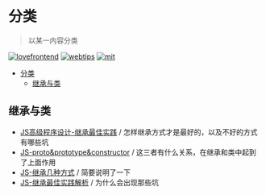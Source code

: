 # 分类
> 以某一内容分类

[![lovefrontend](https://img.shields.io/badge/LOVE-FRONTEND-red.svg?style=for-the-badge)](https://github.com/JiangWeixian/JS-Tips) [![webtips](https://img.shields.io/badge/TIPS-WEB-blue.svg?style=for-the-badge)](https://github.com/JiangWeixian/JS-Tips) [![mit](https://img.shields.io/badge/LICENSE-MIT-blue.svg?style=for-the-badge)](https://github.com/JiangWeixian/JS-Tips)

<!-- TOC -->

- [分类](#分类)
  - [继承与类](#继承与类)

<!-- /TOC -->

## 继承与类

* [JS高级程序设计-继承最佳实践](https://github.com/JiangWeixian/JS-Books/tree/master/JS%E9%AB%98%E7%BA%A7%E7%A8%8B%E5%BA%8F%E8%AE%BE%E8%AE%A1/CH4-%E5%8F%98%E9%87%8F%E4%BD%9C%E7%94%A8%E5%9F%9F%E5%86%85%E5%AD%98) / 怎样继承方式才是最好的，以及不好的方式有哪些坑
* [JS-proto&prototype&constructor](https://github.com/JiangWeixian/JS-Tips/blob/master/Grammar/JS-__proto__%26%26prototype%26%26new.md) / 这三者有什么关系，在继承和类中起到了上面作用
* [JS-继承几种方式](https://github.com/JiangWeixian/JS-Tips/blob/master/Grammar/JS-%E7%BB%A7%E6%89%BF.md) / 简要说明了一下
* [JS-继承最佳实践解析](https://github.com/JiangWeixian/JS-Tips/blob/master/Grammar/JS-%E7%BB%A7%E6%89%BF%E4%BB%A5%E5%8F%8A%E7%B1%BB-%E6%9C%80%E4%BD%B3%E5%AE%9E%E8%B7%B5%E8%A7%A3%E6%9E%90.md) / 为什么会出现那些坑